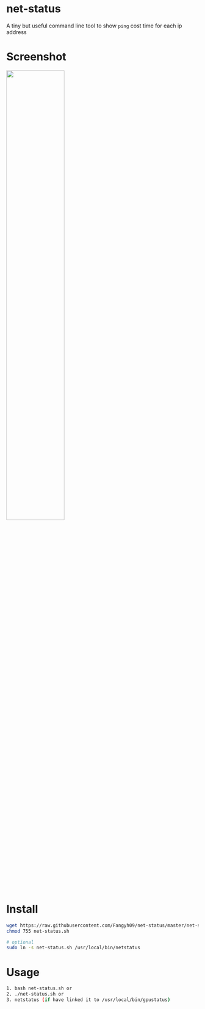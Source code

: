 # net-status
A tiny but useful command line tool to show `ping` cost time for each ip address

# Screenshot
<img src="https://ws4.sinaimg.cn/large/006tNc79ly1fozhp81nv5j30pc066mx9.jpg" width="55%" height="55%">

# Install
```bash
wget https://raw.githubusercontent.com/Fangyh09/net-status/master/net-status.sh
chmod 755 net-status.sh

# optional 
sudo ln -s net-status.sh /usr/local/bin/netstatus
```

# Usage
```bash
1. bash net-status.sh or 
2. ./net-status.sh or
3. netstatus (if have linked it to /usr/local/bin/gpustatus)
```
